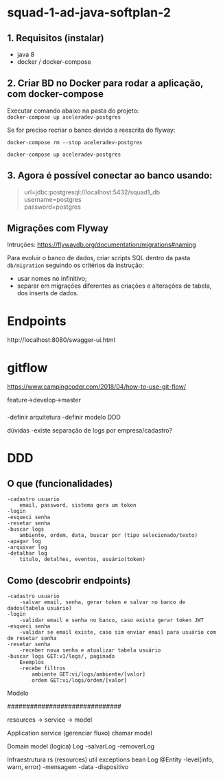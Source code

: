# squad-1-ad-java-softplan-2

## 1. Requisitos (instalar)
- java 8
- docker / docker-compose

## 2. Criar BD no Docker para rodar a aplicação, com docker-compose  
Executar comando abaixo na pasta do projeto:  
`docker-compose up aceleradev-postgres`

Se for preciso recriar o banco devido a reescrita do flyway:

`docker-compose rm --stop aceleradev-postgres`

`docker-compose up aceleradev-postgres`
   
## 3. Agora é possível conectar ao banco usando: 
>url=jdbc:postgresql://localhost:5432/squad1_db <br>
username=postgres <br>
password=postgres <br>

## Migrações com Flyway

Intruções: https://flywaydb.org/documentation/migrations#naming

Para evoluir o banco de dados, criar scripts SQL dentro da pasta `db/migration` seguindo os critérios da instrução:

- usar nomes no infinitivo;
- separar em migrações diferentes as criações e alterações de tabela, dos inserts de dados.

# Endpoints
http://localhost:8080/swagger-ui.html

# gitflow
https://www.campingcoder.com/2018/04/how-to-use-git-flow/

feature->develop->master

###
-definir arquitetura
-definir modelo DDD

dúvidas
-existe separação de logs por empresa/cadastro?

# DDD
## O que (funcionalidades)
    -cadastro usuario
        email, password, sistema gera um token
    -login 
    -esqueci senha
    -resetar senha
    -buscar logs
        ambiente, ordem, data, buscar por (tipo selecionado/texto)
    -apagar log
    -arquivar log
    -detalhar log
        titulo, detalhes, eventos, usuário(token)
    
## Como (descobrir endpoints)
    -cadastro usuario
        -salvar email, senha, gerar token e salvar no banco de dados(tabela usuário)
    -login
        -validar email e senha no banco, caso exista gerar token JWT
    -esqueci senha
        -validar se email existe, caso sim enviar email para usuário com de resetar senha
    -resetar senha
        -receber nova senha e atualizar tabela usuário
    -buscar logs GET:v1/logs/, paginado
        Exemplos 
        -recebe filtros 
            ambiente GET:vi/logs/ambiente/[valor]
            ordem GET:vi/logs/ordem/[valor]
    
Modelo


##############################


resources -> service -> model

Application
    service (gerenciar fluxo)
        chamar model

Domain
    model (logica) 
        Log
            -salvarLog
            -removerLog

Infraestrutura
    rs (resources)
    util
    exceptions
    bean
        Log @Entity
            -level(info, warn, error)
                -mensagem
                -data
                -dispositivo
    
           